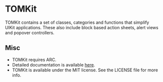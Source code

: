 TOMKit
======

TOMKit contains a set of classes, categories and functions that simplify UIKit applications. These also include block based action sheets, alert views and popover controllers.

Misc
----

* TOMKit requires ARC.
* Detailed documentation is available [here](http://tomazsh.github.com/TOMKit/).
* TOMKit is available under the MIT license. See the LICENSE file for more info.